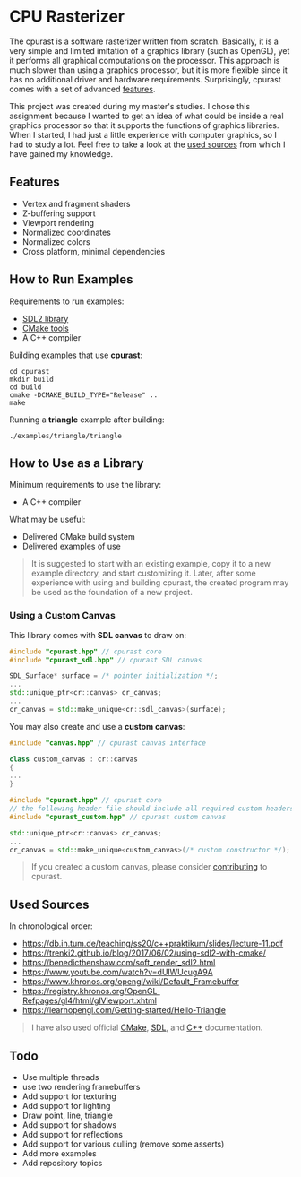 # CPU Rasterizer

The cpurast is a software rasterizer written from scratch. Basically, it is a very simple and limited imitation of a graphics library (such as OpenGL), yet it performs all graphical computations on the processor. This approach is much slower than using a graphics processor, but it is more flexible since it has no additional driver and hardware requirements. Surprisingly, cpurast comes with a set of advanced [features](#features).

This project was created during my master's studies. I chose this assignment because I wanted to get an idea of what could be inside a real graphics processor so that it supports the functions of graphics libraries. When I started, I had just a little experience with computer graphics, so I had to study a lot. Feel free to take a look at the [used sources](#used-sources) from which I have gained my knowledge.

## Features

* Vertex and fragment shaders
* Z-buffering support
* Viewport rendering
* Normalized coordinates
* Normalized colors
* Cross platform, minimal dependencies

## How to Run Examples

Requirements to run examples:

* [SDL2 library](https://www.libsdl.org/)
* [CMake tools](https://cmake.org/)
* A C++ compiler

Building examples that use **cpurast**:

```
cd cpurast
mkdir build
cd build
cmake -DCMAKE_BUILD_TYPE="Release" ..
make
```

Running a **triangle** example after building:

```
./examples/triangle/triangle
```

## How to Use as a Library

Minimum requirements to use the library:

* A C++ compiler

What may be useful:

* Delivered CMake build system
* Delivered examples of use

> It is suggested to start with an existing example, copy it to a new example directory, and start customizing it. Later, after some experience with using and building cpurast, the created program may be used as the foundation of a new project.

### Using a Custom Canvas

This library comes with **SDL canvas** to draw on:

```cpp
#include "cpurast.hpp" // cpurast core
#include "cpurast_sdl.hpp" // cpurast SDL canvas

SDL_Surface* surface = /* pointer initialization */;
...
std::unique_ptr<cr::canvas> cr_canvas;
...
cr_canvas = std::make_unique<cr::sdl_canvas>(surface);
```

You may also create and use a **custom canvas**:

```cpp
#include "canvas.hpp" // cpurast canvas interface

class custom_canvas : cr::canvas
{
...
}
```

```cpp
#include "cpurast.hpp" // cpurast core
// the following header file should include all required custom headers
#include "cpurast_custom.hpp" // cpurast custom canvas

std::unique_ptr<cr::canvas> cr_canvas;
...
cr_canvas = std::make_unique<custom_canvas>(/* custom constructor */);
```

> If you created a custom canvas, please consider [contributing](https://github.com/dominiksalvet/cpurast/issues/new) to cpurast.

## Used Sources

In chronological order:

* https://db.in.tum.de/teaching/ss20/c++praktikum/slides/lecture-11.pdf
* https://trenki2.github.io/blog/2017/06/02/using-sdl2-with-cmake/
* https://benedicthenshaw.com/soft_render_sdl2.html
* https://www.youtube.com/watch?v=dUlWUcugA9A
* https://www.khronos.org/opengl/wiki/Default_Framebuffer
* https://registry.khronos.org/OpenGL-Refpages/gl4/html/glViewport.xhtml
* https://learnopengl.com/Getting-started/Hello-Triangle

> I have also used official [CMake](https://cmake.org/cmake/help/latest/), [SDL](https://wiki.libsdl.org/wiki/index), and [C++](https://en.cppreference.com/w/) documentation.

## Todo

* Use multiple threads
* use two rendering framebuffers
* Add support for texturing
* Add support for lighting
* Draw point, line, triangle
* Add support for shadows
* Add support for reflections
* Add support for various culling (remove some asserts)
* Add more examples
* Add repository topics
